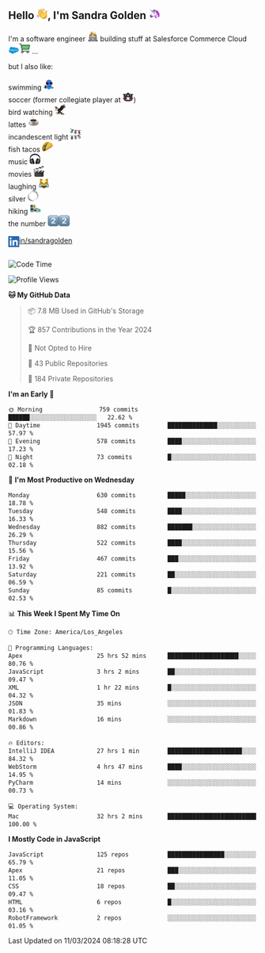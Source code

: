 ## Hello <img src="./static/emoji/wave.png" width="22" />, I'm Sandra Golden <img src="./static/emoji/unicorn-face.png" width="22" />

I'm a software engineer <img src="./static/emoji/female-technologist.png" width="22" /> building stuff at Salesforce Commerce Cloud <img src="./static/emoji/salesforce.png" width="22" /><img src="./static/emoji/commerce-cloud.png" width="22" />&nbsp;...

but I also like:<br/><br/>
swimming <img alt="swimming" src="./static/emoji/keep-swimming.png" width="22" /><br/>
soccer  (former collegiate player at <img src="./static/emoji/auburn.png" width="22" />)<br/>
bird watching <img src="./static/emoji/eagle.png" width="22" /><br/>
lattes <img src="./static/emoji/coffee.png" width="22" /><br/>
incandescent light <img src="./static/emoji/lights.png" width="22" /><br/>
fish tacos <img src="./static/emoji/taco.png" width="22" /><br/>
music <img src="./static/emoji/headphones.png" width="22" /><br/>
movies <img src="./static/emoji/movie-clapper.png" width="22" /><br/>
laughing <img src="./static/emoji/joy-cat.png" width="22" /><br/>
silver <img src="./static/emoji/silver-hoop.png" width="22" /><br/>
hiking <img src="./static/emoji/hiker.png" width="22" /><br/>
the number <img src="./static/emoji/two.png" width="22" /><img src="./static/emoji/two.png" width="22" />
<br/><br/>
<img align="left" alt="Sandra Golden | LinkedIn" width="22px" src="./static/emoji/linkedin.png" /> <a href="https://www.linkedin.com/in/sandragolden/">in/sandragolden</a>
<br/><br/>
<!--START_SECTION:waka-->
![Code Time](http://img.shields.io/badge/Code%20Time-712%20hrs%205%20mins-blue)

![Profile Views](http://img.shields.io/badge/Profile%20Views-0-blue)

**🐱 My GitHub Data** 

> 📦 7.8 MB Used in GitHub's Storage 
 > 
> 🏆 857 Contributions in the Year 2024
 > 
> 🚫 Not Opted to Hire
 > 
> 📜 43 Public Repositories 
 > 
> 🔑 184 Private Repositories 
 > 
**I'm an Early 🐤** 

```text
🌞 Morning                759 commits         ██████░░░░░░░░░░░░░░░░░░░   22.62 % 
🌆 Daytime                1945 commits        ██████████████░░░░░░░░░░░   57.97 % 
🌃 Evening                578 commits         ████░░░░░░░░░░░░░░░░░░░░░   17.23 % 
🌙 Night                  73 commits          █░░░░░░░░░░░░░░░░░░░░░░░░   02.18 % 
```
📅 **I'm Most Productive on Wednesday** 

```text
Monday                   630 commits         █████░░░░░░░░░░░░░░░░░░░░   18.78 % 
Tuesday                  548 commits         ████░░░░░░░░░░░░░░░░░░░░░   16.33 % 
Wednesday                882 commits         ███████░░░░░░░░░░░░░░░░░░   26.29 % 
Thursday                 522 commits         ████░░░░░░░░░░░░░░░░░░░░░   15.56 % 
Friday                   467 commits         ███░░░░░░░░░░░░░░░░░░░░░░   13.92 % 
Saturday                 221 commits         ██░░░░░░░░░░░░░░░░░░░░░░░   06.59 % 
Sunday                   85 commits          █░░░░░░░░░░░░░░░░░░░░░░░░   02.53 % 
```


📊 **This Week I Spent My Time On** 

```text
🕑︎ Time Zone: America/Los_Angeles

💬 Programming Languages: 
Apex                     25 hrs 52 mins      ████████████████████░░░░░   80.76 % 
JavaScript               3 hrs 2 mins        ██░░░░░░░░░░░░░░░░░░░░░░░   09.47 % 
XML                      1 hr 22 mins        █░░░░░░░░░░░░░░░░░░░░░░░░   04.32 % 
JSON                     35 mins             ░░░░░░░░░░░░░░░░░░░░░░░░░   01.83 % 
Markdown                 16 mins             ░░░░░░░░░░░░░░░░░░░░░░░░░   00.86 % 

🔥 Editors: 
IntelliJ IDEA            27 hrs 1 min        █████████████████████░░░░   84.32 % 
WebStorm                 4 hrs 47 mins       ████░░░░░░░░░░░░░░░░░░░░░   14.95 % 
PyCharm                  14 mins             ░░░░░░░░░░░░░░░░░░░░░░░░░   00.73 % 

💻 Operating System: 
Mac                      32 hrs 2 mins       █████████████████████████   100.00 % 
```

**I Mostly Code in JavaScript** 

```text
JavaScript               125 repos           ████████████████░░░░░░░░░   65.79 % 
Apex                     21 repos            ███░░░░░░░░░░░░░░░░░░░░░░   11.05 % 
CSS                      18 repos            ██░░░░░░░░░░░░░░░░░░░░░░░   09.47 % 
HTML                     6 repos             █░░░░░░░░░░░░░░░░░░░░░░░░   03.16 % 
RobotFramework           2 repos             ░░░░░░░░░░░░░░░░░░░░░░░░░   01.05 % 
```




 Last Updated on 11/03/2024 08:18:28 UTC
<!--END_SECTION:waka-->
